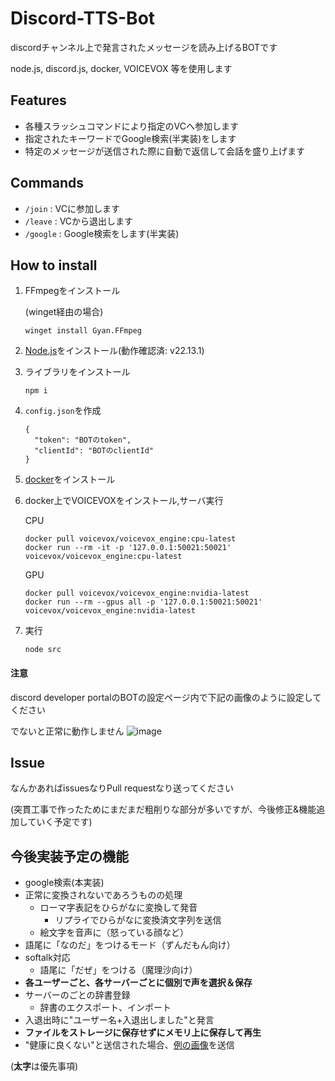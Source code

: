 # Discord-TTS-Bot
discordチャンネル上で発言されたメッセージを読み上げるBOTです

node.js, discord.js, docker, VOICEVOX 等を使用します

## Features
  - 各種スラッシュコマンドにより指定のVCへ参加します
  - 指定されたキーワードでGoogle検索(半実装)をします
  - 特定のメッセージが送信された際に自動で返信して会話を盛り上げます

## Commands
  - `/join` : VCに参加します
  - `/leave` : VCから退出します
  - `/google` : Google検索をします(半実装)

## How to install
1. FFmpegをインストール

    (winget経由の場合)
    ```
    winget install Gyan.FFmpeg
    ```
2. [Node.js](https://nodejs.org/)をインストール(動作確認済: v22.13.1)
3. ライブラリをインストール
   ```
   npm i
   ```
4. `config.json`を作成
    ```
    {
	  "token": "BOTのtoken",
      "clientId": "BOTのclientId"
    }
    ```
5. [docker](https://www.docker.com/)をインストール
6. docker上でVOICEVOXをインストール,サーバ実行

    CPU
    ```
    docker pull voicevox/voicevox_engine:cpu-latest
    docker run --rm -it -p '127.0.0.1:50021:50021' voicevox/voicevox_engine:cpu-latest
    ```
    GPU
    ```
    docker pull voicevox/voicevox_engine:nvidia-latest
    docker run --rm --gpus all -p '127.0.0.1:50021:50021' voicevox/voicevox_engine:nvidia-latest
    ```
7. 実行
    ```
    node src
    ```

#### 注意
discord developer portalのBOTの設定ページ内で下記の画像のように設定してください

でないと正常に動作しません
![image](https://github.com/user-attachments/assets/42b83ac7-f2f8-4f5d-8569-af75ad0f9b50)

## Issue
  なんかあればissuesなりPull requestなり送ってください

  (突貫工事で作ったためにまだまだ粗削りな部分が多いですが、今後修正&機能追加していく予定です)

## 今後実装予定の機能
- google検索(本実装)
- 正常に変換されないであろうものの処理
  - ローマ字表記をひらがなに変換して発音
    - リプライでひらがなに変換済文字列を送信
  - 絵文字を音声に（怒っている顔など）
- 語尾に「なのだ」をつけるモード（ずんだもん向け）
- softalk対応
  - 語尾に「だぜ」をつける（魔理沙向け）
- **各ユーザーごと、各サーバーごとに個別で声を選択＆保存**
- サーバーのごとの辞書登録
  - 辞書のエクスポート、インポート
- 入退出時に"ユーザー名+入退出しました"と発言
- **ファイルをストレージに保存せずにメモリ上に保存して再生**
- "健康に良くない"と送信された場合、[例の画像](https://pbs.twimg.com/media/Gh_Fkw0bgAEY6-Z.png)を送信

(**太字**は優先事項)
